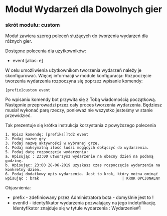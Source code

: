 # Moduł Wydarzeń dla Dowolnych gier
### skrót modułu: custom

Moduł zawiera szereg poleceń służących do tworzenia wydarzeń dla różnych gier.

Dostępne polecenia dla użytkowników:
- event [alias: e]

W celu umożliwienia użytkownikom tworzenia wydarzeń należy je skonfigurować. Więcej informacji w module konfiguracja: 
Rozpoczęcie tworzenia wydarzenia rozpoczyna się poprzez wpisanie komendy: 
```
[prefix]custom event
```
Po wpisaniu komendy bot przywita się z Tobą wiadomością początkową.
Następnie przeprowadzi przez cały proces tworzenia wydarzenia. Będziesz musiał wykonać parę rzeczy, ponieważ nie wszystko jesteśmy w stanie przewidzieć.

Tak prezentuje się krótka instrukcja korzystania z powyższego polecenia
```
1. Wpisz komendę: [prefiks]]td2 event
2. Podaj nazwę gry
3. Podaj nazwę aktywności w wybranej grze.
4. Podaj maksymalną ilość ludzi mogących dołączyć do wydarzenia.
5. Podaj datę rozpoczęcia wydarzenia:
a. Wpisując : 23:00 utworzysz wydarzenie na obecny dzień na podaną godzinę.
b. Wpisując: 23:00 28-06-2019 uzyskasz czas rozpoczęcia wydarzenia na konkretny dzień.
6. Podaj dodatkowy opis wydarzenia. Jest to krok, który można ominąć wpisując : brak                                     | KROK OPCJONALNY
```
Objasnienia:

- prefix - zdefiniowany przez Administratora bota - domyślnie jest to !
- eventId - identyfikator wydarzenia pozwalający na jego indetyfikację. Identyfikator znajduje się w tytule wydarzenia : Wydarzenie#1